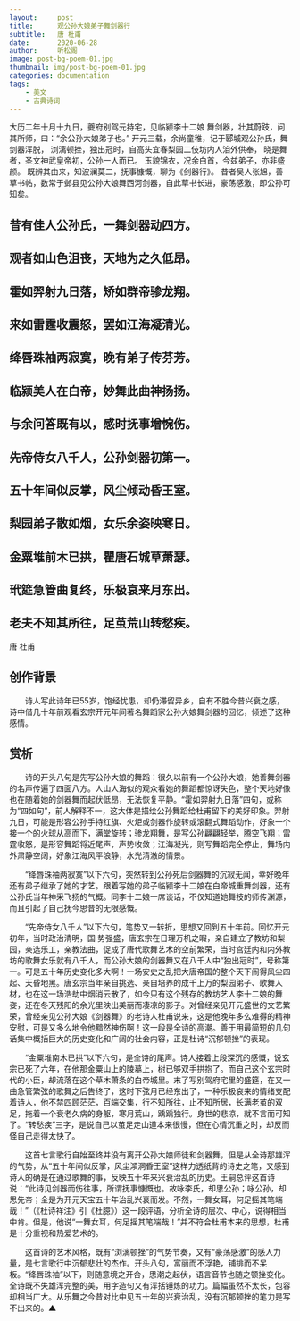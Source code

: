 ```yaml
---
layout:     post
title:      观公孙大娘弟子舞剑器行
subtitle:   唐 杜甫
date:       2020-06-28
author:     听松阁
image: post-bg-poem-01.jpg
thumbnail: img/post-bg-poem-01.jpg
categories: documentation
tags:
    - 美文
    - 古典诗词
---
```



大历二年十月十九日，夔府别驾元持宅，见临颍李十二娘 舞剑器，壮其蔚跂，问其所师，曰：“余公孙大娘弟子也。” 开元三载，余尚童稚，记于郾城观公孙氏，舞剑器浑脱， 浏漓顿挫，独出冠时，自高头宜春梨园二伎坊内人洎外供奉， 晓是舞者，圣文神武皇帝初，公孙一人而已。 玉貌锦衣，况余白首，今兹弟子，亦非盛颜。 既辨其由来，知波澜莫二，抚事慷慨，聊为《剑器行》。 昔者吴人张旭，善草书帖，数常于邺县见公孙大娘舞西河剑器，自此草书长进，豪荡感激，即公孙可知矣。



## 昔有佳人公孙氏，一舞剑器动四方。

## 观者如山色沮丧，天地为之久低昂。

## 霍如羿射九日落，矫如群帝骖龙翔。

## 来如雷霆收震怒，罢如江海凝清光。

## 绛唇珠袖两寂寞，晚有弟子传芬芳。

## 临颍美人在白帝，妙舞此曲神扬扬。

## 与余问答既有以，感时抚事增惋伤。

## 先帝侍女八千人，公孙剑器初第一。

## 五十年间似反掌，风尘倾动昏王室。

## 梨园弟子散如烟，女乐余姿映寒日。

## 金粟堆前木已拱，瞿唐石城草萧瑟。

## 玳筵急管曲复终，乐极哀来月东出。

## 老夫不知其所往，足茧荒山转愁疾。


唐 杜甫


## 创作背景



　　诗人写此诗年已55岁，饱经忧患，却仍滞留异乡，自有不胜今昔兴衰之感，诗中借几十年前观看玄宗开元年间著名舞蹈家公孙大娘舞剑器的回忆，倾述了这种感情。





## 赏析



　　诗的开头八句是先写公孙大娘的舞蹈：很久以前有一个公孙大娘，她善舞剑器的名声传遍了四面八方。人山人海似的观众看她的舞蹈都惊讶失色，整个天地好像也在随着她的剑器舞而起伏低昂，无法恢复平静。“霍如羿射九日落”四句，或称为“四如句”，前人解释不一，这大体是描绘公孙舞蹈给杜甫留下的美好印象。羿射九日，可能是形容公孙手持红旗、火炬或剑器作旋转或滚翻式舞蹈动作，好象一个接一个的火球从高而下，满堂旋转；骖龙翔舞，是写公孙翩翩轻举，腾空飞翔；雷霆收怒，是形容舞蹈将近尾声，声势收敛；江海凝光，则写舞蹈完全停止，舞场内外肃静空阔，好象江海风平浪静，水光清澈的情景。



　　“绛唇珠袖两寂寞”以下六句，突然转到公孙死后剑器舞的沉寂无闻，幸好晚年还有弟子继承了她的才艺。跟着写她的弟子临颍李十二娘在白帝城重舞剑器，还有公孙氏当年神采飞扬的气概。同李十二娘一席谈话，不仅知道她舞技的师传渊源，而且引起了自己抚今思昔的无限感慨。



　　“先帝侍女八千人”以下六句，笔势又一转折，思想又回到五十年前。回忆开元初年，当时政治清明，国 势强盛，唐玄宗在日理万机之暇，亲自建立了教坊和梨园，亲选乐工，亲教法曲，促成了唐代歌舞艺术的空前繁荣，当时宫廷内和内外教坊的歌舞女乐就有八千人，而公孙大娘的剑器舞又在八千人中“独出冠时”，号称第一。可是五十年历史变化多大啊！一场安史之乱把大唐帝国的整个天下闹得风尘四起、天昏地黑。唐玄宗当年亲自挑选、亲自培养的成千上万的梨园弟子、歌舞人材，也在这一场浩劫中烟消云散了，如今只有这个残存的教坊艺人李十二娘的舞姿，还在冬天残阳的余光里映出美丽而凄凉的影子。对曾经亲见开元盛世的文艺繁荣，曾经亲见公孙大娘《剑器舞》的老诗人杜甫说来，这是他晚年多么难得的精神安慰，可是又多么地令他黯然神伤啊！这一段是全诗的高潮。善于用最简短的几句话集中概括巨大的历史变化和广阔的社会内容，正是杜诗“沉郁顿挫”的表现。



　　“金粟堆南木已拱”以下六句，是全诗的尾声。诗人接着上段深沉的感慨，说玄宗已死了六年，在他那金粟山上的陵墓上，树已够双手拱抱了。而自己这个玄宗时代的小臣，却流落在这个草木萧条的白帝城里。末了写别驾府宅里的盛筵，在又一曲急管繁弦的歌舞之后告终了，这时下弦月已经东出了，一种乐极哀来的情绪支配着诗人，他不禁四顾茫茫，百端交集，行不知所往，止不知所居，长满老茧的双足，拖着一个衰老久病的身躯，寒月荒山，踽踽独行。身世的悲凉，就不言而可知了。“转愁疾”三字，是说自己以茧足走山道本来很慢，但在心情沉重之时，却反而怪自己走得太快了。



　　这首七言歌行自始至终并没有离开公孙大娘师徒和剑器舞，但是从全诗那雄浑的气势，从“五十年间似反掌，风尘澒洞昏王室”这样力透纸背的诗史之笔，又感到诗人的确是在通过歌舞的事，反映五十年来兴衰治乱的历史。王嗣总评这首诗说：“此诗见剑器而伤往事，所谓抚事慷慨也。故咏李氏，却思公孙；咏公孙，却思先帝；全是为开元天宝五十年治乱兴衰而发。不然，一舞女耳，何足摇其笔端哉！”（《杜诗祥注》引《杜臆》）这一段评语，分析全诗的层次、中心，说得相当中肯。但是，他说“一舞女耳，何足摇其笔端哉！”并不符合杜甫本来的思想，杜甫是十分重视和热爱艺术的。



　　这首诗的艺术风格，既有“浏漓顿挫”的气势节奏，又有“豪荡感激”的感人力量，是七言歌行中沉郁悲壮的杰作。开头八句，富丽而不浮艳，铺排而不呆板。“绛唇珠袖”以下，则随意境之开合，思潮之起伏，语言音节也随之顿挫变化。全诗既不失雄浑完整的美，用字造句又有浑括锤炼的功力。篇幅虽然不太长，包容却相当广大。从乐舞之今昔对比中见五十年的兴衰治乱，没有沉郁顿挫的笔力是写不出来的。▲
